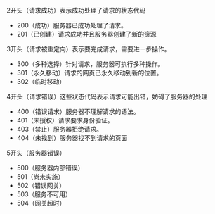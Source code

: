 2开头（请求成功）表示成功处理了请求的状态代码
+ 200（成功）服务器已成功处理了请求。
+ 201（已创建）请求成功并且服务器创建了新的资源

3开头（请求被重定向）表示要完成请求，需要进一步操作。
+ 300（多种选择）针对请求，服务器可执行多种操作。
+ 301（永久移动）请求的网页已永久移动到新的位置。
+ 302（临时移动）  


4开头（请求错误）这些状态代码表示请求可能出错，妨碍了服务器的处理
+ 400（错误请求）服务器不理解请求的语法。
+ 401（未授权）请求要求身份验证。
+ 403（禁止）服务器拒绝请求。
+ 404（未找到）服务器找不到请求的页面

5开头（服务器错误）
+ 500（服务器内部错误）
+ 501（尚未实施）
+ 502（错误网关）
+ 503（服务不可用）
+ 504（网关超时）